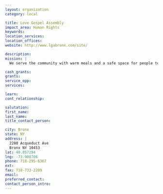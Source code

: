 ```yaml
---
layout: organization
category: local

title: Love Gospel Assembly
impact_area: Human Rights
keywords: 
location_services: 
location_offices: 
website: http://www.lgabronx.com/site/

description: 
mission: |
  We serve the community with warm meals and a safe space for people to congregate.

cash_grants: 
grants: 
service_opp: 
services: 

learn: 
cont_relationship: 

salutation: 
first_name: 
last_name: 
title_contact_person: 

city: Bronx
state: NY
address: |
  2280 Acqueduct Ave     
  Bronx NY 10453
lat: 40.857294
lng: -73.908706
phone: 718-295-6367
ext: 
fax: 718-733-2289
email: 
preferred_contact: 
contact_person_intro: 
---
```

